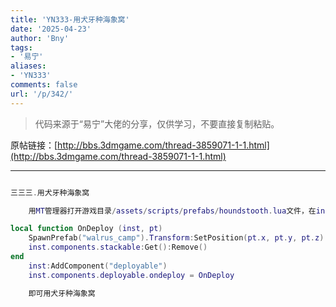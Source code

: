 ```yaml
---
title: 'YN333-用犬牙种海象窝'
date: '2025-04-23'
author: 'Bny'
tags:
- '易宁'
aliases:
- 'YN333'
comments: false
url: '/p/342/'
---
```


> 代码来源于“易宁”大佬的分享，仅供学习，不要直接复制粘贴。

原帖链接：[http://bbs.3dmgame.com/thread-3859071-1-1.html](http://bbs.3dmgame.com/thread-3859071-1-1.html)

---

```lua  

三三三.用犬牙种海象窝

	用MT管理器打开游戏目录/assets/scripts/prefabs/houndstooth.lua文件，在inst:AddComponent("inspectable")的下一行插入以下内容：

local function OnDeploy (inst, pt)
	SpawnPrefab("walrus_camp").Transform:SetPosition(pt.x, pt.y, pt.z)
	inst.components.stackable:Get():Remove()
end
	inst:AddComponent("deployable")
	inst.components.deployable.ondeploy = OnDeploy

	即可用犬牙种海象窝

```  

